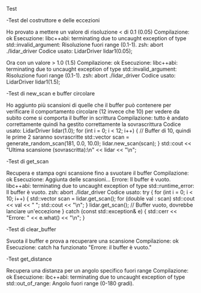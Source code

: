 Test

-Test del costruttore e delle eccezioni

Ho provato a mettere un valore di risoluzione < di 0.1 (0.05)
Compilazione: ok
Esecuzione: 
libc++abi: terminating due to uncaught exception of type std::invalid_argument: Risoluzione fuori range (0.1-1).
zsh: abort      ./lidar_driver
Codice usato:
LidarDriver lidar1(0.05);

Ora con un valore > 1.0 (1.5)
Compilazione: ok
Esecuzione: 
libc++abi: terminating due to uncaught exception of type std::invalid_argument: Risoluzione fuori range (0.1-1).
zsh: abort      ./lidar_driver
Codice usato:
LidarDriver lidar1(1.5);


-Test di new_scan e buffer circolare

Ho aggiunto più scansioni di quelle che il buffer può contenere per verificare il comportamento circolare (12 invece che 10) per vedere da subito come si comporta il buffer in scrittura
Compilazione: tutto è andato correttamente quindi ha gestito correttamente la sovrascrittura
Codice usato:
LidarDriver lidar(1.0);
for (int i = 0; i < 12; i++) { // Buffer di 10, quindi le prime 2 saranno sovrascritte
    std::vector<double> scan = generate_random_scan(181, 0.0, 10.0);
    lidar.new_scan(scan);
}
std::cout << "Ultima scansione (sovrascritta):\n" << lidar << "\n";


-Test di get_scan

Recupera e stampa ogni scansione fino a svuotare il buffer
Compilazione:  ok
Esecuzione: 
Aggiunta delle scansioni...
Errore: Il buffer è vuoto.
libc++abi: terminating due to uncaught exception of type std::runtime_error: Il buffer è vuoto.
zsh: abort      ./lidar_driver
Codice usato: 
try {
    for (int i = 0; i < 10; i++) {
        std::vector<double> scan = lidar.get_scan();
        for (double val : scan) std::cout << val << " ";
        std::cout << "\n";
    }
    lidar.get_scan(); // Buffer vuoto, dovrebbe lanciare un'eccezione
} catch (const std::exception& e) {
    std::cerr << "Errore: " << e.what() << "\n";
}

-Test di clear_buffer

Svuota il buffer e prova a recuperare una scansione
Compilazione: ok
Esecuzione: catch ha funzionato "Errore: il buffer è vuoto."

-Test get_distance 

Recupera una distanza per un angolo specifico fuori range
Compilazione: ok
Esecuzione: ibc++abi: terminating due to uncaught exception of type std::out_of_range: Angolo fuori range (0-180 gradi).













